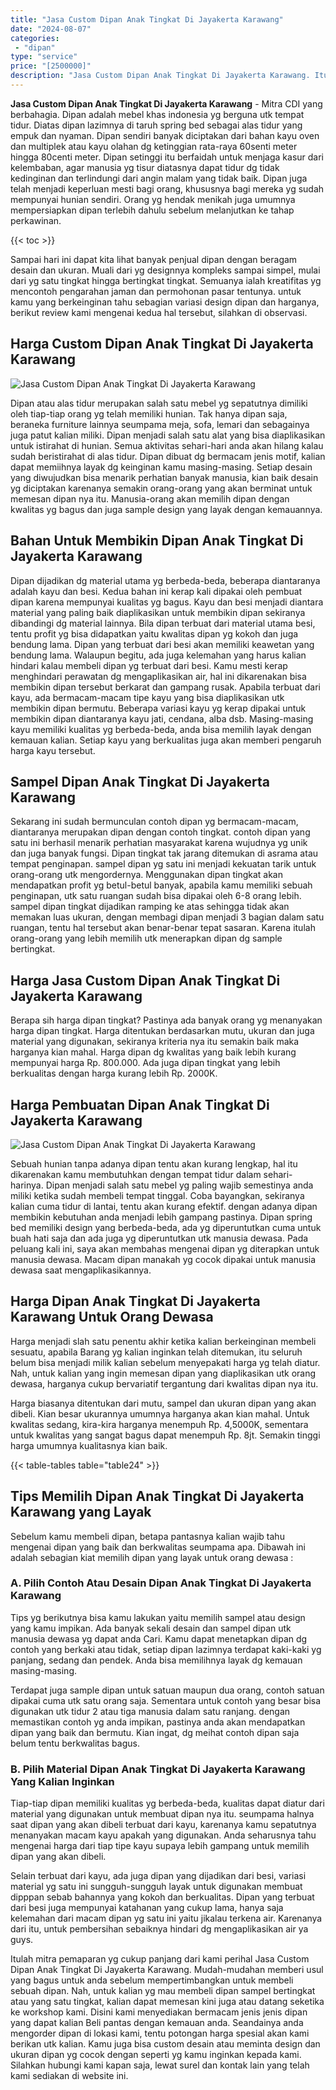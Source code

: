 ```yaml
---
title: "Jasa Custom Dipan Anak Tingkat Di Jayakerta Karawang"
date: "2024-08-07"
categories:
 - "dipan"
type: "service"
price: "[2500000]"
description: "Jasa Custom Dipan Anak Tingkat Di Jayakerta Karawang. Itulah mitra pemaparan yg cukup panjang dari kami perihal Jasa Custom Dipan Anak Tingkat Di Jayakerta K..."
---
```


**Jasa Custom Dipan Anak Tingkat Di Jayakerta Karawang** - Mitra CDI yang berbahagia. Dipan adalah mebel khas indonesia yg berguna utk tempat tidur. Diatas dipan lazimnya di taruh spring bed sebagai alas tidur yang empuk dan nyaman. Dipan sendiri banyak diciptakan dari bahan kayu oven dan multiplek atau kayu olahan dg ketinggian rata-raya 60senti meter hingga 80centi meter. Dipan setinggi itu berfaidah untuk menjaga kasur dari kelembaban, agar manusia yg tisur diatasnya dapat tidur dg tidak kedinginan dan terlindungi dari angin malam yang tidak baik. Dipan juga telah menjadi keperluan mesti bagi orang, khususnya bagi mereka yg sudah mempunyai hunian sendiri. Orang yg hendak menikah juga umumnya mempersiapkan dipan terlebih dahulu sebelum melanjutkan ke tahap perkawinan.

{{< toc >}}

Sampai hari ini dapat kita lihat banyak penjual dipan dengan beragam desain dan ukuran. Muali dari yg designnya kompleks sampai simpel, mulai dari yg satu tingkat hingga bertingkat tingkat. Semuanya ialah kreatifitas yg mencontoh pengarahan jaman dan permohonan pasar tentunya. untuk kamu yang berkeinginan tahu sebagian variasi design dipan dan harganya, berikut review kami mengenai kedua hal tersebut, silahkan di observasi.

## Harga Custom Dipan Anak Tingkat Di Jayakerta Karawang

![Jasa Custom Dipan Anak Tingkat Di Jayakerta Karawang](/images/mebel/dipan-anak-011-1.jpg)

Dipan atau alas tidur merupakan salah satu mebel yg sepatutnya dimiliki oleh tiap-tiap orang yg telah memiliki hunian. Tak hanya dipan saja, beraneka furniture lainnya seumpama meja, sofa, lemari dan sebagainya juga patut kalian miliki. Dipan menjadi salah satu alat yang bisa diaplikasikan untuk istirahat di hunian. Semua aktivitas sehari-hari anda akan hilang kalau sudah beristirahat di alas tidur. Dipan dibuat dg bermacam jenis motif, kalian dapat memiihnya layak dg keinginan kamu masing-masing. Setiap desain yang diwujudkan bisa menarik perhatian banyak manusia, kian baik desain yg diciptakan karenanya semakin orang-orang yang akan berminat untuk memesan dipan nya itu. Manusia-orang akan memilih dipan dengan kwalitas yg bagus dan juga sample design yang layak dengan kemauannya.

## Bahan Untuk Membikin Dipan Anak Tingkat Di Jayakerta Karawang

Dipan dijadikan dg material utama yg berbeda-beda, beberapa diantaranya adalah kayu dan besi. Kedua bahan ini kerap kali dipakai oleh pembuat dipan karena mempunyai kualitas yg bagus. Kayu dan besi menjadi diantara material yang paling baik diaplikasikan untuk membikin dipan sekiranya dibandingi dg material lainnya. Bila dipan terbuat dari material utama besi, tentu profit yg bisa didapatkan yaitu kwalitas dipan yg kokoh dan juga bendung lama. Dipan yang terbuat dari besi akan memiliki keawetan yang bendung lama. Walaupun begitu, ada juga kelemahan yang harus kalian hindari kalau membeli dipan yg terbuat dari besi. Kamu mesti kerap menghindari perawatan dg mengaplikasikan air, hal ini dikarenakan bisa membikin dipan tersebut berkarat dan gampang rusak. Apabila terbuat dari kayu, ada bermacam-macam tipe kayu yang bisa diaplikasikan utk membikin dipan bermutu. Beberapa variasi kayu yg kerap dipakai untuk membikin dipan diantaranya kayu jati, cendana, alba dsb. Masing-masing kayu memiliki kualitas yg berbeda-beda, anda bisa memilih layak dengan kemauan kalian. Setiap kayu yang berkualitas juga akan memberi pengaruh harga kayu tersebut.

## Sampel Dipan Anak Tingkat Di Jayakerta Karawang

Sekarang ini sudah bermunculan contoh dipan yg bermacam-macam, diantaranya merupakan dipan dengan contoh tingkat. contoh dipan yang satu ini berhasil menarik perhatian masyarakat karena wujudnya yg unik dan juga banyak fungsi. Dipan tingkat tak jarang ditemukan di asrama atau tempat penginapan. sampel dipan yg satu ini menjadi kekuatan tarik untuk orang-orang utk mengordernya. Menggunakan dipan tingkat akan mendapatkan profit yg betul-betul banyak, apabila kamu memiliki sebuah penginapan, utk satu ruangan sudah bisa dipakai oleh 6-8 orang lebih. sampel dipan tingkat dijadikan ramping ke atas sehingga tidak akan memakan luas ukuran, dengan membagi dipan menjadi 3 bagian dalam satu ruangan, tentu hal tersebut akan benar-benar tepat sasaran. Karena itulah orang-orang yang lebih memilih utk menerapkan dipan dg sample bertingkat.

## Harga Jasa Custom Dipan Anak Tingkat Di Jayakerta Karawang

Berapa sih harga dipan tingkat? Pastinya ada banyak orang yg menanyakan harga dipan tingkat. Harga ditentukan berdasarkan mutu, ukuran dan juga material yang digunakan, sekiranya kriteria nya itu semakin baik maka harganya kian mahal. Harga dipan dg kwalitas yang baik lebih kurang mempunyai harga Rp. 800.000. Ada juga dipan tingkat yang lebih berkualitas dengan harga kurang lebih Rp. 2000K.

## Harga Pembuatan Dipan Anak Tingkat Di Jayakerta Karawang

![Jasa Custom Dipan Anak Tingkat Di Jayakerta Karawang](/images/mebel/dipan-dewasa-003.jpg)

Sebuah hunian tanpa adanya dipan tentu akan kurang lengkap, hal itu dikarenakan kamu membutuhkan dengan tempat tidur dalam sehari-harinya. Dipan menjadi salah satu mebel yg paling wajib semestinya anda miliki ketika sudah membeli tempat tinggal. Coba bayangkan, sekiranya kalian cuma tidur di lantai, tentu akan kurang efektif. dengan adanya dipan membikin kebutuhan anda menjadi lebih gampang pastinya. Dipan spring bed memiliki design yang berbeda-beda, ada yg diperuntutkan cuma untuk buah hati saja dan ada juga yg diperuntutkan utk manusia dewasa. Pada peluang kali ini, saya akan membahas mengenai dipan yg diterapkan untuk manusia dewasa. Macam dipan manakah yg cocok dipakai untuk manusia dewasa saat mengaplikasikannya.

## Harga Dipan Anak Tingkat Di Jayakerta Karawang Untuk Orang Dewasa

Harga menjadi slah satu penentu akhir ketika kalian berkeinginan membeli sesuatu, apabila Barang yg kalian inginkan telah ditemukan, itu seluruh belum bisa menjadi milik kalian sebelum menyepakati harga yg telah diatur. Nah, untuk kalian yang ingin memesan dipan yang diaplikasikan utk orang dewasa, harganya cukup bervariatif tergantung dari kwalitas dipan nya itu.

Harga biasanya ditentukan dari mutu, sampel dan ukuran dipan yang akan dibeli. Kian besar ukurannya umumnya harganya akan kian mahal. Untuk kwalitas sedang, kira-kira harganya menempuh Rp. 4,5000K, sementara untuk kwalitas yang sangat bagus dapat menempuh Rp. 8jt. Semakin tinggi harga umumnya kualitasnya kian baik.

{{< table-tables table="table24" >}}

## Tips Memilih Dipan Anak Tingkat Di Jayakerta Karawang yang Layak

Sebelum kamu membeli dipan, betapa pantasnya kalian wajib tahu mengenai dipan yang baik dan berkwalitas seumpama apa. Dibawah ini adalah sebagian kiat memilih dipan yang layak untuk orang dewasa :

### A. Pilih Contoh Atau Desain Dipan Anak Tingkat Di Jayakerta Karawang

Tips yg berikutnya bisa kamu lakukan yaitu memilih sampel atau design yang kamu impikan. Ada banyak sekali desain dan sampel dipan utk manusia dewasa yg dapat anda Cari. Kamu dapat menetapkan dipan dg contoh yang berkaki atau tidak, setiap dipan lazimnya terdapat kaki-kaki yg panjang, sedang dan pendek. Anda bisa memilihnya layak dg kemauan masing-masing.

Terdapat juga sample dipan untuk satuan maupun dua orang, contoh satuan dipakai cuma utk satu orang saja. Sementara untuk contoh yang besar bisa digunakan utk tidur 2 atau tiga manusia dalam satu ranjang. dengan memastikan contoh yg anda impikan, pastinya anda akan mendapatkan dipan yang baik dan bermutu. Kian ingat, dg meihat contoh dipan saja belum tentu berkwalitas bagus.

### B. Pilih Material Dipan Anak Tingkat Di Jayakerta Karawang Yang Kalian Inginkan

Tiap-tiap dipan memiliki kualitas yg berbeda-beda, kualitas dapat diatur dari material yang digunakan untuk membuat dipan nya itu. seumpama halnya saat dipan yang akan dibeli terbuat dari kayu, karenanya kamu sepatutnya menanyakan macam kayu apakah yang digunakan. Anda seharusnya tahu mengenai harga dari tiap tipe kayu supaya lebih gampang untuk memilih dipan yang akan dibeli.

Selain terbuat dari kayu, ada juga dipan yang dijadikan dari besi, variasi material yg satu ini sungguh-sungguh layak untuk digunakan membuat dipppan sebab bahannya yang kokoh dan berkualitas. Dipan yang terbuat dari besi juga mempunyai katahanan yang cukup lama, hanya saja kelemahan dari macam dipan yg satu ini yaitu jikalau terkena air. Karenanya dari itu, untuk pembersihan sebaiknya hindari dg mengaplikasikan air ya guys.

Itulah mitra pemaparan yg cukup panjang dari kami perihal Jasa Custom Dipan Anak Tingkat Di Jayakerta Karawang. Mudah-mudahan memberi usul yang bagus untuk anda sebelum mempertimbangkan untuk membeli sebuah dipan. Nah, untuk kalian yg mau membeli dipan sampel bertingkat atau yang satu tingkat, kalian dapat memesan kini juga atau datang seketika ke workshop kami. Disini kami menyediakan bermacam jenis jenis dipan yang dapat kalian Beli pantas dengan kemauan anda. Seandainya anda mengorder dipan di lokasi kami, tentu potongan harga spesial akan kami berikan utk kalian. Kamu juga bisa custom desain atau meminta design dan ukuran dipan yg cocok dengan seperti yg kamu inginkan kepada kami. Silahkan hubungi kami kapan saja, lewat surel dan kontak lain yang telah kami sediakan di website ini.
